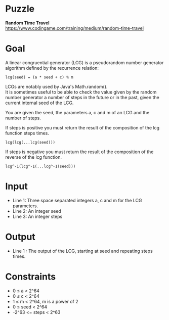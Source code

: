 # Puzzle
**Random Time Travel** https://www.codingame.com/training/medium/random-time-travel

# Goal
A linear congruential generator (LCG) is a pseudorandom number generator algorithm defined by the recurrence relation:
```
lcg(seed) = (a * seed + c) % m
```

LCGs are notably used by Java's Math.random().   
It is sometimes useful to be able to check the value given by the random number generator a number of steps in the future or in the past, given the current internal seed of the LCG.

You are given the seed, the parameters a, c and m of an LCG and the number of steps.

If steps is positive you must return the result of the composition of the lcg function steps times.
```
lcg(lcg(...lcg(seed)))
```

If steps is negative you must return the result of the composition of the reverse of the lcg function.
```
lcg^-1(lcg^-1(...lcg^-1(seed)))
```

# Input
* Line 1: Three space separated integers a, c and m for the LCG parameters.
* Line 2: An integer seed
* Line 3: An integer steps

# Output
* Line 1 : The output of the LCG, starting at seed and repeating steps times.

# Constraints
* 0 ≤ a < 2^64
* 0 ≤ c < 2^64
* 1 ≤ m < 2^64, m is a power of 2
* 0 ≤ seed < 2^64
* -2^63 <= steps < 2^63
